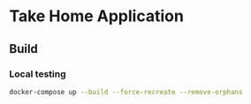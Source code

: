 # Take Home Application

## Build

### Local testing

```bash
docker-compose up --build --force-recreate --remove-orphans
```